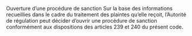 Ouverture d’une procédure de sanction
Sur la base des informations recueillies dans le cadre du traitement des plaintes qu’elle reçoit, l’Autorité de régulation peut décider d’ouvrir une procédure de sanction conformément aux dispositions des articles 239 et 240 du présent code.